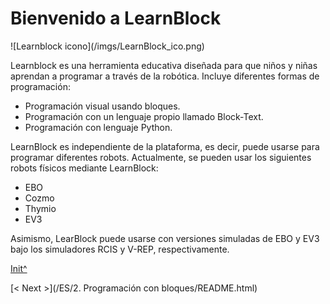 <a name="Init"></a>

# Bienvenido a LearnBlock

![Learnblock icono](<sharepath>/imgs/LearnBlock_ico.png)

Learnblock es una herramienta educativa diseñada para que niños y niñas aprendan a programar a través de la robótica.
Incluye diferentes formas de programación:

 * Programación visual usando bloques.
 * Programación con un lenguaje propio llamado Block-Text.
 * Programación con lenguaje Python.

LearnBlock es independiente de la plataforma, es decir, puede usarse para programar diferentes robots. Actualmente, se pueden usar los siguientes robots físicos mediante LearnBlock:

 * EBO
 * Cozmo
 * Thymio
 * EV3
 
Asimismo,  LearBlock puede usarse con versiones simuladas de EBO y EV3 bajo los simuladores RCIS y V-REP, respectivamente.
 
[Init^](#Init)

[< Next >](<hidepath>/ES/2. Programación con bloques/README.html)
